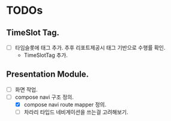 # TODOs

## TimeSlot Tag.
- [ ] 타임슬롯에 태그 추가. 추후 리포트제공시 태그 기반으로 수행률 확인.
  - TimeSlotTag 추가.

## Presentation Module.
- [ ] 화면 작업. 
- [ ] compose navi 구조 정의.
  - [x] compose navi route mapper 정의.
  - [ ] 차라리 타입드 네비게이션을 쓰는걸 고려해보기.